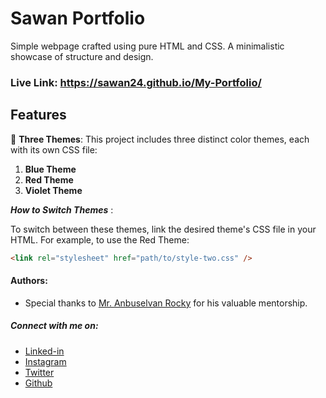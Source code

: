 # Sawan Portfolio

Simple webpage crafted using pure HTML and CSS. A minimalistic showcase of structure and design.

### Live Link: https://sawan24.github.io/My-Portfolio/

## Features

🎨 **Three Themes**: This project includes three distinct color themes, each with its own CSS file:

1. **Blue Theme**
2. **Red Theme**
3. **Violet Theme**

**_How to Switch Themes_** :

To switch between these themes, link the desired theme's CSS file in your HTML. For example, to use the Red Theme:

```html
<link rel="stylesheet" href="path/to/style-two.css" />
```

#### Authors:

- Special thanks to [Mr. Anbuselvan
  Rocky](https://github.com/anburocky3) for his valuable mentorship.

##### Connect with me on:

- [Linked-in](https://www.linkedin.com/in/sawan-upadhyay123/)
- [Instagram](https://www.instagram.com/krish_upadhyay256/)
- [Twitter](https://x.com/Sawan24Upadhyay)
- [Github](https://github.com/Sawan24)
